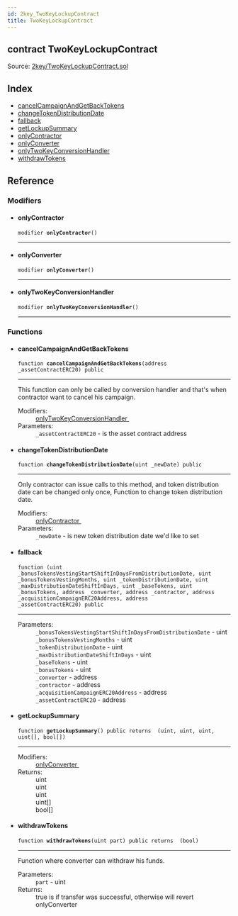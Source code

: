 ```yaml
---
id: 2key_TwoKeyLockupContract
title: TwoKeyLockupContract
---
```


<div class="contract-doc"><div class="contract"><h2 class="contract-header"><span class="contract-kind">contract</span> TwoKeyLockupContract</h2><div class="source">Source: <a href="git+https://github.com/2keynet/web3-alpha/blob/v0.0.3/contracts/2key/TwoKeyLockupContract.sol" target="_blank">2key/TwoKeyLockupContract.sol</a></div></div><div class="index"><h2>Index</h2><ul><li><a href="2key_TwoKeyLockupContract.html#cancelCampaignAndGetBackTokens">cancelCampaignAndGetBackTokens</a></li><li><a href="2key_TwoKeyLockupContract.html#changeTokenDistributionDate">changeTokenDistributionDate</a></li><li><a href="2key_TwoKeyLockupContract.html#">fallback</a></li><li><a href="2key_TwoKeyLockupContract.html#getLockupSummary">getLockupSummary</a></li><li><a href="2key_TwoKeyLockupContract.html#onlyContractor">onlyContractor</a></li><li><a href="2key_TwoKeyLockupContract.html#onlyConverter">onlyConverter</a></li><li><a href="2key_TwoKeyLockupContract.html#onlyTwoKeyConversionHandler">onlyTwoKeyConversionHandler</a></li><li><a href="2key_TwoKeyLockupContract.html#withdrawTokens">withdrawTokens</a></li></ul></div><div class="reference"><h2>Reference</h2><div class="modifiers"><h3>Modifiers</h3><ul><li><div class="item modifier"><span id="onlyContractor" class="anchor-marker"></span><h4 class="name">onlyContractor</h4><div class="body"><code class="signature">modifier <strong>onlyContractor</strong><span>() </span></code><hr/></div></div></li><li><div class="item modifier"><span id="onlyConverter" class="anchor-marker"></span><h4 class="name">onlyConverter</h4><div class="body"><code class="signature">modifier <strong>onlyConverter</strong><span>() </span></code><hr/></div></div></li><li><div class="item modifier"><span id="onlyTwoKeyConversionHandler" class="anchor-marker"></span><h4 class="name">onlyTwoKeyConversionHandler</h4><div class="body"><code class="signature">modifier <strong>onlyTwoKeyConversionHandler</strong><span>() </span></code><hr/></div></div></li></ul></div><div class="functions"><h3>Functions</h3><ul><li><div class="item function"><span id="cancelCampaignAndGetBackTokens" class="anchor-marker"></span><h4 class="name">cancelCampaignAndGetBackTokens</h4><div class="body"><code class="signature">function <strong>cancelCampaignAndGetBackTokens</strong><span>(address _assetContractERC20) </span><span>public </span></code><hr/><div class="description"><p>This function can only be called by conversion handler and that&#x27;s when contractor want to cancel his campaign.</p></div><dl><dt><span class="label-modifiers">Modifiers:</span></dt><dd><a href="2key_TwoKeyLockupContract.html#onlyTwoKeyConversionHandler">onlyTwoKeyConversionHandler </a></dd><dt><span class="label-parameters">Parameters:</span></dt><dd><div><code>_assetContractERC20</code> - is the asset contract address</div></dd></dl></div></div></li><li><div class="item function"><span id="changeTokenDistributionDate" class="anchor-marker"></span><h4 class="name">changeTokenDistributionDate</h4><div class="body"><code class="signature">function <strong>changeTokenDistributionDate</strong><span>(uint _newDate) </span><span>public </span></code><hr/><div class="description"><p>Only contractor can issue calls to this method, and token distribution date can be changed only once, Function to change token distribution date.</p></div><dl><dt><span class="label-modifiers">Modifiers:</span></dt><dd><a href="2key_TwoKeyLockupContract.html#onlyContractor">onlyContractor </a></dd><dt><span class="label-parameters">Parameters:</span></dt><dd><div><code>_newDate</code> - is new token distribution date we&#x27;d like to set</div></dd></dl></div></div></li><li><div class="item function"><span id="fallback" class="anchor-marker"></span><h4 class="name">fallback</h4><div class="body"><code class="signature">function <strong></strong><span>(uint _bonusTokensVestingStartShiftInDaysFromDistributionDate, uint _bonusTokensVestingMonths, uint _tokenDistributionDate, uint _maxDistributionDateShiftInDays, uint _baseTokens, uint _bonusTokens, address _converter, address _contractor, address _acquisitionCampaignERC20Address, address _assetContractERC20) </span><span>public </span></code><hr/><dl><dt><span class="label-parameters">Parameters:</span></dt><dd><div><code>_bonusTokensVestingStartShiftInDaysFromDistributionDate</code> - uint</div><div><code>_bonusTokensVestingMonths</code> - uint</div><div><code>_tokenDistributionDate</code> - uint</div><div><code>_maxDistributionDateShiftInDays</code> - uint</div><div><code>_baseTokens</code> - uint</div><div><code>_bonusTokens</code> - uint</div><div><code>_converter</code> - address</div><div><code>_contractor</code> - address</div><div><code>_acquisitionCampaignERC20Address</code> - address</div><div><code>_assetContractERC20</code> - address</div></dd></dl></div></div></li><li><div class="item function"><span id="getLockupSummary" class="anchor-marker"></span><h4 class="name">getLockupSummary</h4><div class="body"><code class="signature">function <strong>getLockupSummary</strong><span>() </span><span>public </span><span>returns  (uint, uint, uint, uint[], bool[]) </span></code><hr/><dl><dt><span class="label-modifiers">Modifiers:</span></dt><dd><a href="2key_TwoKeyLockupContract.html#onlyConverter">onlyConverter </a></dd><dt><span class="label-return">Returns:</span></dt><dd>uint</dd><dd>uint</dd><dd>uint</dd><dd>uint[]</dd><dd>bool[]</dd></dl></div></div></li><li><div class="item function"><span id="withdrawTokens" class="anchor-marker"></span><h4 class="name">withdrawTokens</h4><div class="body"><code class="signature">function <strong>withdrawTokens</strong><span>(uint part) </span><span>public </span><span>returns  (bool) </span></code><hr/><div class="description"><p>Function where converter can withdraw his funds.</p></div><dl><dt><span class="label-parameters">Parameters:</span></dt><dd><div><code>part</code> - uint</div></dd><dt><span class="label-return">Returns:</span></dt><dd>true is if transfer was successful, otherwise will revert onlyConverter</dd></dl></div></div></li></ul></div></div></div>
